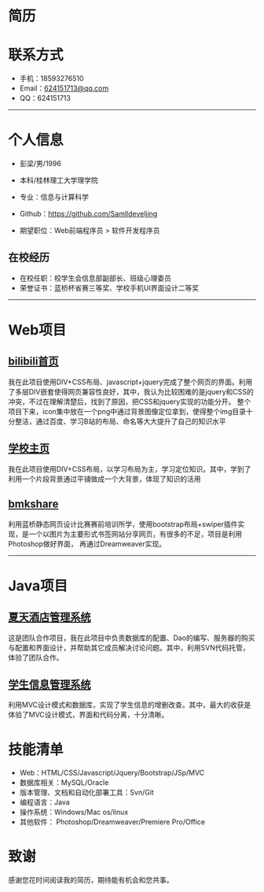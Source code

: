 # 简历

# 联系方式

- 手机：18593276510
- Email：624151713@qq.com
- QQ：624151713

---

# 个人信息

 - 彭梁/男/1996
 - 本科/桂林理工大学理学院
 - 专业：信息与计算科学
 - Github：https://github.com/Samlldeveljing

 - 期望职位：Web前端程序员 > 软件开发程序员

## 在校经历
- 在校任职：校学生会信息部副部长、班级心理委员
- 荣誉证书：蓝桥杯省赛三等奖、学校手机UI界面设计二等奖

---

# Web项目


## [bilibili首页](http://htmlpreview.github.io/?https://github.com/Samlldevel/WebProject/blob/master/bilibili2/index.html)

我在此项目使用DIV+CSS布局、javascript+jquery完成了整个网页的界面。利用了多层DIV嵌套使得网页兼容性良好，其中，我认为比较困难的是jquery和CSS的冲突，不过在理解清楚后，找到了原因，把CSS和jquery实现的功能分开。
整个项目下来，icon集中放在一个png中通过背景图像定位拿到，使得整个img目录十分整洁，通过百度、学习B站的布局、命名等大大提升了自己的知识水平


## [学校主页](http://htmlpreview.github.io/?https://github.com/Samlldevel/WebProject/blob/master/school/index.html)

我在此项目使用DIV+CSS布局，以学习布局为主，学习定位知识。其中，学到了利用一个片段背景通过平铺做成一个大背景，体现了知识的活用


## [bmkshare](http://htmlpreview.github.io/?https://github.com/Samlldevel/WebProject/blob/master/bmkshare/index.html)
利用蓝桥静态网页设计比赛赛前培训所学，使用bootstrap布局+swiper插件实现，是一个以图片为主要形式书签网站分享网页，有很多的不足，项目是利用 Photoshop做好界面，
再通过Dreamweaver实现。

---

# Java项目

## [夏天酒店管理系统](https://github.com/Samlldevel/JavaProject/tree/master/jdglxt)

这是团队合作项目，我在此项目中负责数据库的配置、Dao的编写、服务器的购买与配置和界面设计，并帮助其它成员解决讨论问题。其中，利用SVN代码托管，体验了团队合作。
 

## [学生信息管理系统](https://github.com/Samlldevel/JavaProject/tree/master/xsxxglxt7_mvc2pl)
利用MVC设计模式和数据库，实现了学生信息的增删改查。其中，最大的收获是体验了MVC设计模式，界面和代码分离，十分清晰。


# 技能清单

- Web：HTML/CSS/Javascript/Jquery/Bootstrap/JSp/MVC
- 数据库相关：MySQL/Oracle
- 版本管理、文档和自动化部署工具：Svn/Git
- 编程语言：Java
- 操作系统：Windows/Mac os/linux
- 其他软件： Photoshop/Dreamweaver/Premiere Pro/Office

# 致谢
感谢您花时间阅读我的简历，期待能有机会和您共事。
